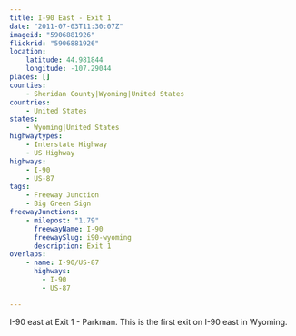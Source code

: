 ```yaml
---
title: I-90 East - Exit 1
date: "2011-07-03T11:30:07Z"
imageid: "5906881926"
flickrid: "5906881926"
location:
    latitude: 44.981844
    longitude: -107.29044
places: []
counties:
    - Sheridan County|Wyoming|United States
countries:
    - United States
states:
    - Wyoming|United States
highwaytypes:
    - Interstate Highway
    - US Highway
highways:
    - I-90
    - US-87
tags:
    - Freeway Junction
    - Big Green Sign
freewayJunctions:
    - milepost: "1.79"
      freewayName: I-90
      freewaySlug: i90-wyoming
      description: Exit 1
overlaps:
    - name: I-90/US-87
      highways:
        - I-90
        - US-87

---
```

I-90 east at Exit 1 - Parkman.  This is the first exit on I-90 east in Wyoming.